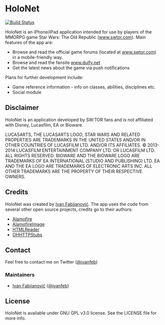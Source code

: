 # HoloNet

[![Build Status](https://travis-ci.org/ifabijanovic/swtor-holonet.svg?branch=develop)](https://travis-ci.org/ifabijanovic/swtor-holonet)


HoloNet is an iPhone/iPad application intended for use by players of the MMORPG game Star Wars: The Old Republic (www.swtor.com). Main features of the app are:

* Browse and read the official game forums (located at www.swtor.com) in a mobile-friendly way.
* Browse and read the fansite www.dulfy.net
* Get the latest news about the game via push notifications

Plans for further development include:

* Game reference information - info on classes, abilities, disciplines etc.
* Social module

## Disclaimer

HoloNet is an application developed by SW:TOR fans and is not affiliated with Disney, Lucasfilm, EA or Bioware.

LUCASARTS, THE LUCASARTS LOGO, STAR WARS AND RELATED PROPERTIES ARE TRADEMARKS IN THE UNITED STATES AND/OR IN OTHER COUNTRIES OF LUCASFILM LTD. AND/OR ITS AFFILIATES. © 2013-2014 LUCASFILM ENTERTAINMENT COMPANY LTD. OR LUCASFILM LTD. ALL RIGHTS RESERVED. BIOWARE AND THE BIOWARE LOGO ARE TRADEMARKS OF EA INTERNATIONAL (STUDIO AND PUBLISHING) LTD. EA AND THE EA LOGO ARE TRADEMARKS OF ELECTRONIC ARTS INC. ALL OTHER TRADEMARKS ARE THE PROPERTY OF THEIR RESPECTIVE OWNERS.

## Credits

HoloNet was created by [Ivan Fabijanović](https://github.com/ifabijanovic/). The app uses the code from several other open source projects, credits go to their authors:

* [Alamofire](https://github.com/Alamofire/Alamofire)
* [AlamofireImage](https://github.com/Alamofire/AlamofireImage)
* [HTMLReader](https://github.com/nolanw/HTMLReader)
* [OHHTTPStubs](https://github.com/AliSoftware/OHHTTPStubs)

## Contact

Feel free to contact me on Twitter ([@ivanfeb](https://twitter.com/ivanfeb))

### Maintainers

- [Ivan Fabijanović](https://github.com/ifabijanovic/) ([@ivanfeb](https://twitter.com/ivanfeb))

## License

HoloNet is available under GNU GPL v3.0 license. See the LICENSE file for more info.

